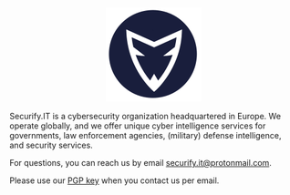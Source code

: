 <center><img src="/img/securfiy.it-logo.png" alt="Securify.IT" border="0"  /></a></center>

Securify.IT is a cybersecurity organization headquartered in Europe. We operate globally, and we offer unique cyber intelligence services for governments, law enforcement agencies, (military) defense intelligence, and security services.

For questions, you can reach us by email <securify.it@protonmail.com>.

Please use our [PGP key](https://keybase.io/securifyit/pgp_keys.asc?fingerprint=24c31f59eedfa424bb9f3049e9ba0f3282cbbd61) when you contact us per email.
